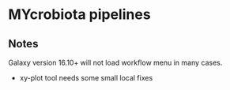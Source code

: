 # MYcrobiota pipelines

## Notes

Galaxy version 16.10+ will not load workflow menu in many cases.

- xy-plot tool needs some small local fixes
